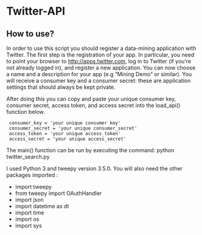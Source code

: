 # Twitter-API

## How to use?

In order to use this script you should register a data-mining application
with Twitter.  The first step is the registration of your app. In particular, you need to point your browser to http://apps.twitter.com, log in to Twitter (if you’re not already logged in), and register a new application. You can now choose a name and a description for your app (e.g “Mining Demo” or similar). You will receive a consumer key and a consumer secret: these are application settings that should always be kept private.

After doing this you can copy and paste your unique consumer key,
consumer secret, access token, and access secret into the load_api()
function below.

```
 consumer_key = 'your unique consumer key'
 consumer_secret = 'your unique consumer_secret'
 access_token = 'your unique access_token'
 access_secret = 'your unique access_secret'
```


The main() function can be run by executing the command: 
python twitter_search.py

I used Python 3 and tweepy version 3.5.0.  You will also need the other
packages imported :

- import tweepy
- from tweepy import OAuthHandler
- import json
- import datetime as dt
- import time
- import os
- import sys

